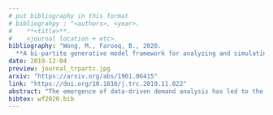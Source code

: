```yaml
---
# put bibliography in this format
# bibliograhpy : "<authors>, <year>.
#    **<title>**.
#    <journal location + etc>.
bibliography: "Wong, M., Farooq, B., 2020.
  **A bi-partite generative model framework for analyzing and simulating large scale multiple discrete-continuous travel behaviour data**." # surround Title with **<title>**
date: 2019-12-04
preview: journal_trpartc.jpg
arxiv: "https://arxiv.org/abs/1901.06415"
link: "https://doi.org/10.1016/j.trc.2019.11.022"
abstract: "The emergence of data-driven demand analysis has led to the increased use of generative modelling to learn the probabilistic dependencies between random variables. Although their apparent use has mostly been limited to image recognition and classification in recent years, generative machine learning algorithms can be a powerful tool for travel behaviour research by replicating travel behaviour by the underlying properties of data structures. In this paper, we examine the use of generative machine learning approach for analyzing multiple discrete-continuous (MDC) travel behaviour data. We provide a plausible perspective of how we can exploit the use of machine learning techniques to interpret the underlying heterogeneities in the data. We show that generative models are conceptually similar to the choice selection behaviour process through information entropy and variational Bayesian inference. Without loss of generality, we consider a restricted Boltzmann machine (RBM) based algorithm with multiple discrete-continuous layers, formulated as a variational Bayesian inference optimization problem. We systematically describe the proposed machine learning algorithm and develop a process of analyzing travel behaviour data from a generative learning perspective. We show parameter stability from model analysis and simulation tests on an open dataset with multiple discrete-continuous dimensions from a data size of 293,330 observations. For interpretability, we derive the conditional probabilities, elasticities and perform statistical analysis on the latent variables. We show that our model can generate statistically similar data distributions for travel forecasting and prediction and performs better than purely discriminative methods in validation. Our results indicate that latent constructs in generative models can accurately represent the joint distribution consistently on MDC data."
bibtex: wf2020.bib
---
```

